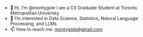 - 👋 Hi, I’m @montygole I am a CS Graduate Student at Toronto Metropolitan Univeristy
- 👀 I’m interested in Data Science, Statistics, Natural Language Processing, and LLMs
- 📫 How to reach me: montygole@gmail.com

<!---
montygole/montygole is a ✨ special ✨ repository because its `README.md` (this file) appears on your GitHub profile.
You can click the Preview link to take a look at your changes.
--->
